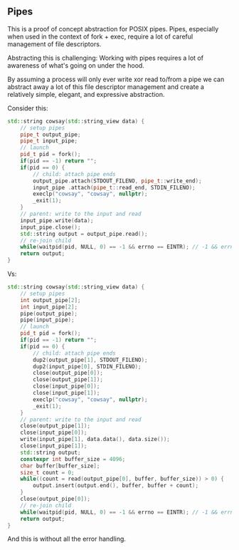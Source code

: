 ## Pipes

This is a proof of concept abstraction for POSIX pipes. Pipes, especially when used in the context
of fork + exec, require a lot of careful management of file descriptors.

Abstracting this is challenging: Working with pipes requires a lot of awareness of what's going on
under the hood.

By assuming a process will only ever write xor read to/from a pipe we can abstract away a lot of
this file descriptor management and create a relatively simple, elegant, and expressive abstraction.

Consider this:

```cpp
std::string cowsay(std::string_view data) {
	// setup pipes
	pipe_t output_pipe;
	pipe_t input_pipe;
	// launch
	pid_t pid = fork();
	if(pid == -1) return "";
	if(pid == 0) {
		// child: attach pipe ends
		output_pipe.attach(STDOUT_FILENO, pipe_t::write_end);
		input_pipe .attach(pipe_t::read_end, STDIN_FILENO);
		execlp("cowsay", "cowsay", nullptr);
		_exit(1);
	}
	// parent: write to the input and read
	input_pipe.write(data);
	input_pipe.close();
	std::string output = output_pipe.read();
	// re-join child
	while(waitpid(pid, NULL, 0) == -1 && errno == EINTR); // -1 && errno == EINTR handles interrupt
	return output;
}
```

Vs:

```cpp
std::string cowsay(std::string_view data) {
	// setup pipes
	int output_pipe[2];
	int input_pipe[2];
	pipe(output_pipe);
	pipe(input_pipe);
	// launch
	pid_t pid = fork();
	if(pid == -1) return "";
	if(pid == 0) {
		// child: attach pipe ends
		dup2(output_pipe[1], STDOUT_FILENO);
		dup2(input_pipe[0], STDIN_FILENO);
		close(output_pipe[0]);
		close(output_pipe[1]);
		close(input_pipe[0]);
		close(input_pipe[1]);
		execlp("cowsay", "cowsay", nullptr);
		_exit(1);
	}
	// parent: write to the input and read
	close(output_pipe[1]);
	close(input_pipe[0]);
	write(input_pipe[1], data.data(), data.size());
	close(input_pipe[1]);
	std::string output;
	constexpr int buffer_size = 4096;
	char buffer[buffer_size];
	size_t count = 0;
	while((count = read(output_pipe[0], buffer, buffer_size)) > 0) {
		output.insert(output.end(), buffer, buffer + count);
	}
	close(output_pipe[0]);
	// re-join child
	while(waitpid(pid, NULL, 0) == -1 && errno == EINTR); // -1 && errno == EINTR handles interrupt
	return output;
}
```

And this is without all the error handling.
